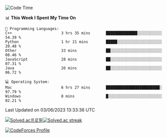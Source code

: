 
<!--START_SECTION:waka-->
![Code Time](http://img.shields.io/badge/Code%20Time-2%2C723%20hrs%209%20mins-blue)

📊 **This Week I Spent My Time On** 

```text
💬 Programming Languages: 
C++                      3 hrs 35 mins       ██████████████░░░░░░░░░░░   54.39 % 
Python                   1 hr 21 mins        █████░░░░░░░░░░░░░░░░░░░░   20.48 % 
Other                    33 mins             ██░░░░░░░░░░░░░░░░░░░░░░░   08.46 % 
JavaScript               28 mins             ██░░░░░░░░░░░░░░░░░░░░░░░   07.31 % 
Java                     26 mins             ██░░░░░░░░░░░░░░░░░░░░░░░   06.72 % 

💻 Operating System: 
Mac                      6 hrs 27 mins       ████████████████████████░   97.79 % 
Windows                  8 mins              █░░░░░░░░░░░░░░░░░░░░░░░░   02.21 % 
```


 Last Updated on 03/06/2023 13:33:36 UTC
<!--END_SECTION:waka-->


[![Solved.ac프로필](http://mazassumnida.wtf/api/generate_badge?boj=hckim96)](https://solved.ac/hckim96)[![Solved.ac streak](http://mazandi.herokuapp.com/api?handle=hckim96&theme=dark)](https://solved.ac/hckim96)


[![CodeForces Profile](https://cf.leed.at?id=hckim96)](https://codeforces.com/profile/hckim96)

